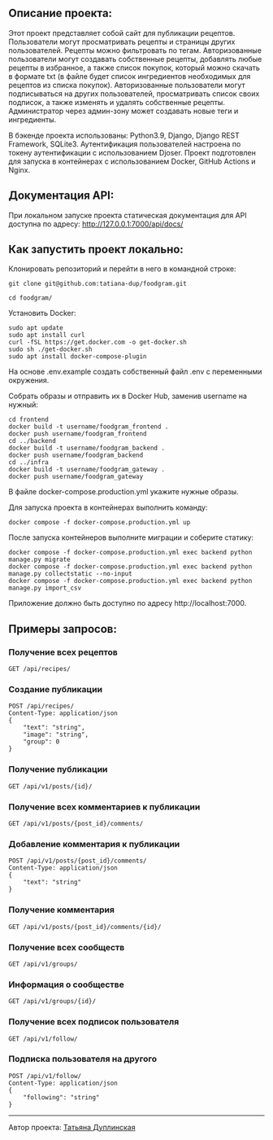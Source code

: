 ## Описание проекта:

Этот проект представляет собой сайт для публикации рецептов.
Пользователи могут просматривать рецепты и страницы других пользователей. Рецепты можно фильтровать по тегам.
Авторизованные пользователи могут создавать собственные рецепты, добавлять любые рецепты в избранное, а также список покупок, который можно скачать в формате txt (в файле будет список ингредиентов необходимых для рецептов из списка покупок). Авторизованные пользователи могут подписываться на других пользователей, просматривать список своих подписок, а также изменять и удалять собственные рецепты.
Администратор через админ-зону может создавать новые теги и ингредиенты.

В бэкенде проекта использованы: Python3.9, Django, Django REST Framework, SQLite3.
Аутентификация пользователей настроена по токену аутентификации с использованием Djoser.
Проект подготовлен для запуска в контейнерах с использованием Docker, GitHub Actions и Nginx.


## Документация API:
При локальном запуске проекта статическая документация для API доступна по адресу: http://127.0.0.1:7000/api/docs/


## Как запустить проект локально:

Клонировать репозиторий и перейти в него в командной строке:

```
git clone git@github.com:tatiana-dup/foodgram.git
```

```
cd foodgram/
```

Установить Docker:
```
sudo apt update
sudo apt install curl
curl -fSL https://get.docker.com -o get-docker.sh
sudo sh ./get-docker.sh
sudo apt install docker-compose-plugin
```

На основе .env.example создать собственный файл .env с переменными окружения.

Собрать образы и отправить их в Docker Hub, заменив username на нужный:
```
cd frontend
docker build -t username/foodgram_frontend .
docker push username/foodgram_frontend
cd ../backend
docker build -t username/foodgram_backend .
docker push username/foodgram_backend
cd ../infra
docker build -t username/foodgram_gateway .
docker push username/foodgram_gateway
```

В файле docker-compose.production.yml укажите нужные образы.

Для запуска проекта в контейнерах выполнить команду:
```
docker compose -f docker-compose.production.yml up
```

После запуска контейнеров выполните миграции и соберите статику:
```
docker compose -f docker-compose.production.yml exec backend python manage.py migrate
docker compose -f docker-compose.production.yml exec backend python manage.py collectstatic --no-input
docker compose -f docker-compose.production.yml exec backend python manage.py import_csv

```

Приложение должно быть доступно по адресу http://localhost:7000.



## Примеры запросов:

### Получение всех рецептов
```
GET /api/recipes/
```

### Создание публикации
```
POST /api/recipes/
Content-Type: application/json
{
    "text": "string",
    "image": "string",
    "group": 0
}
```

### Получение публикации
```
GET /api/v1/posts/{id}/
```

### Получение всех комментариев к публикации
```
GET /api/v1/posts/{post_id}/comments/
```

### Добавление комментария к публикации
```
POST /api/v1/posts/{post_id}/comments/
Content-Type: application/json
{
    "text": "string"
}
```

### Получение комментария
```
GET /api/v1/posts/{post_id}/comments/{id}/
```

### Получение всех сообществ
```
GET /api/v1/groups/
```

### Информация о сообществе
```
GET /api/v1/groups/{id}/
```

### Получение всех подписок пользователя
```
GET /api/v1/follow/
```

### Подписка пользователя на другого
```
POST /api/v1/follow/
Content-Type: application/json
{
    "following": "string"
}
```

---
Автор проекта: [Татьяна Дуплинская](https://github.com/tatiana-dup)